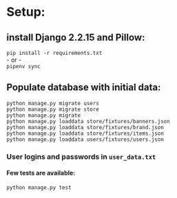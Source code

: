 # Setup:

## install Django 2.2.15 and Pillow:
`pip install -r requirements.txt`<br>
\- or -<br>
`pipenv sync`<br>

## Populate database with initial data:
`python manage.py migrate users`<br>
`python manage.py migrate store`<br>
`python manage.py migrate`<br>
`python manage.py loaddata store/fixtures/banners.json`<br>
`python manage.py loaddata store/fixtures/brand.json`<br>
`python manage.py loaddata store/fixtures/items.json`<br>
`python manage.py loaddata users/fixtures/users.json`<br>

### User logins and passwords in `user_data.txt`

#### Few tests are available:
`python manage.py test`
